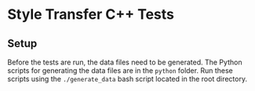 # Style Transfer C++ Tests

## Setup

Before the tests are run, the data files need to be generated. The Python 
scripts for generating the data files are in the `python` folder. Run these
scripts using the `./generate_data` bash script located in the root directory.
